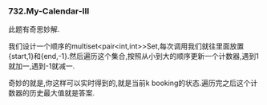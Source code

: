 ### 732.My-Calendar-III

此题有奇思妙解. 

我们设计一个顺序的multiset<pair<int,int>>Set,每次调用我们就往里面放置{start,1}和{end,-1}.然后遍历这个集合,按照从小到大的顺序更新一个计数器,遇到1就加一,遇到-1就减一.

奇妙的就是,你这样可以实时得到的,就是当前k booking的状态.遍历完之后这个计数器的历史最大值就是答案.
